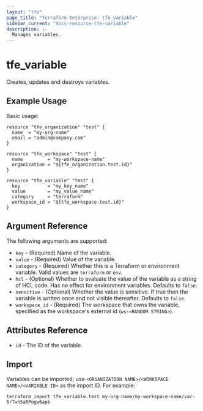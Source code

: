 ```yaml
---
layout: "tfe"
page_title: "Terraform Enterprise: tfe_variable"
sidebar_current: "docs-resource-tfe-variable"
description: |-
  Manages variables.
---
```


# tfe_variable

Creates, updates and destroys variables.

## Example Usage

Basic usage:

```hcl
resource "tfe_organization" "test" {
  name  = "my-org-name"
  email = "admin@company.com"
}

resource "tfe_workspace" "test" {
  name         = "my-workspace-name"
  organization = "${tfe_organization.test.id}"
}

resource "tfe_variable" "test" {
  key          = "my_key_name"
  value        = "my_value_name"
  category     = "terraform"
  workspace_id = "${tfe_workspace.test.id}"
}
```

## Argument Reference

The following arguments are supported:

* `key` - (Required) Name of the variable.
* `value` - (Required) Value of the variable.
* `category` - (Required) Whether this is a Terraform or environment variable.
  Valid values are `terraform` or `env`.
* `hcl` - (Optional) Whether to evaluate the value of the variable as a string
  of HCL code. Has no effect for environment variables. Defaults to `false`.
* `sensitive` - (Optional) Whether the value is sensitive. If true then the
  variable is written once and not visible thereafter. Defaults to `false`.
* `workspace_id` - (Required) The workspace that owns the variable, specified as the workspace's external id (`ws-<RANDOM STRING>`).

## Attributes Reference

* `id` - The ID of the variable.

## Import

Variables can be imported; use
`<ORGANIZATION NAME>/<WORKSPACE NAME>/<VARIABLE ID>` as the import ID. For
example:

```shell
terraform import tfe_variable.test my-org-name/my-workspace-name/var-5rTwnSaRPogw6apb
```
